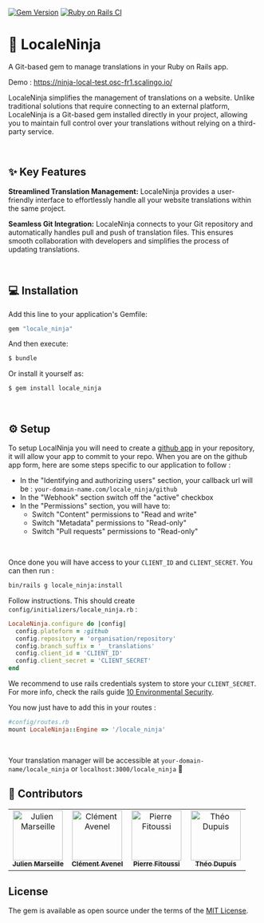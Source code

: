 [![Gem Version](https://badge.fury.io/rb/locale_ninja.svg)](https://badge.fury.io/rb/locale_ninja)
[![Ruby on Rails CI](https://github.com/squadracer/locale_ninja/actions/workflows/rubyonrails.yml/badge.svg)](https://github.com/squadracer/locale_ninja/actions/workflows/rubyonrails.yml)

# 🥷 LocaleNinja

A Git-based gem to manage translations in your Ruby on Rails app.

Demo : https://ninja-local-test.osc-fr1.scalingo.io/

LocaleNinja simplifies the management of translations on a website. Unlike traditional solutions that require connecting to an external platform, LocaleNinja is a Git-based gem  installed directly in your project, allowing you to maintain full control over your translations without relying on a third-party service.

<br/>

## ✨ Key Features
**Streamlined Translation Management:** LocaleNinja provides a user-friendly interface to effortlessly handle all your website translations within the same project.

**Seamless Git Integration:** LocaleNinja connects to your Git repository and automatically handles pull and push of translation files. This ensures smooth collaboration with developers and simplifies the process of updating translations.

<br/>

## 💻 Installation
Add this line to your application's Gemfile:

```ruby
gem "locale_ninja"
```

And then execute:
```bash
$ bundle
```

Or install it yourself as:
```bash
$ gem install locale_ninja
```

<br/>

## ⚙️ Setup

To setup LocalNinja you will need to create a [github app](https://docs.github.com/en/apps/creating-github-apps/registering-a-github-app/registering-a-github-app) in your repository, it will allow your app to commit to your repo. When you are on the github app form, here are some steps specific to our application to follow :

- In the "Identifying and authorizing users" section, your callback url will be : `your-domain-name.com/locale_ninja/github`
- In the "Webhook" section switch off the "active" checkbox
- In the "Permissions" section, you will have to:
    - Switch "Content" permissions to "Read and write"
    - Switch "Metadata" permissions to "Read-only"
    - Switch "Pull requests" permissions to "Read-only"
      
<br/>

Once done you will have access to your `CLIENT_ID` and `CLIENT_SECRET`. You can then run :

```sh
bin/rails g locale_ninja:install
```

Follow instructions.
This should create `config/initializers/locale_ninja.rb` :
```rb
LocaleNinja.configure do |config|
  config.plateform = :github
  config.repository = 'organisation/repository'
  config.branch_suffix = '__translations'
  config.client_id = 'CLIENT_ID'
  config.client_secret = 'CLIENT_SECRET'
end
```
We recommend to use rails credentials system to store your `CLIENT_SECRET`.
<br/>
For more info, check the rails guide [10 Environmental Security](https://edgeguides.rubyonrails.org/security.html#environmental-security).


You now just have to add this in your routes :
```ruby
#config/routes.rb
mount LocaleNinja::Engine => '/locale_ninja'
```
<br/>

Your  translation manager will be accessible at `your-domain-name/locale_ninja` or `localhost:3000/locale_ninja` 🎉

## 👥 Contributors 

<table>
  <tbody>
    <tr>
      <td align="center" valign="top" width="25%"><a href="https://twitter.com/julienmarseil"><img src="https://avatars.githubusercontent.com/u/18447285?v=4" width="100px;" alt="Julien Marseille"/><br /><sub><b>Julien Marseille</b></sub></a></td>
      <td align="center" valign="top" width="25%"><a href="https://twitter.com/ClementAvenel"><img src="https://avatars.githubusercontent.com/u/29872940?v=4" width="100px;" alt="Clément Avenel"/><br /><sub><b>Clément Avenel</b></sub></a></td>
      <td align="center" valign="top" width="25%"><a href="https://www.linkedin.com/in/pierre-fitoussi-267133135/"><img src="https://avatars.githubusercontent.com/u/79254731?v=4" width="100px;" alt="Pierre Fitoussi"/><br /><sub><b>Pierre Fitoussi</b></sub></a></td>
      <td align="center" valign="top" width="25%"><a href="https://twitter.com/masterpoo_dev"><img src="https://avatars.githubusercontent.com/u/92919588?v=4" width="100px;" alt="Théo Dupuis"/><br /><sub><b>Théo Dupuis</b></sub></a></td>
    </tr>
</table>


## License
The gem is available as open source under the terms of the [MIT License](https://opensource.org/licenses/MIT).
